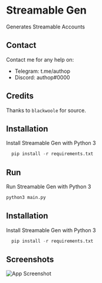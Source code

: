 
# Streamable Gen

Generates Streamable Accounts

## Contact

Contact me for any help on:
 - Telegram: t.me/authop
 - Discord: authop#0000

## Credits
Thanks to `blackwoole` for source.

## Installation

Install Streamable Gen with Python 3

```py
  pip install -r requirements.txt
```
    

## Run

Run Streamable Gen with Python 3

```py
python3 main.py
```
## Installation

Install Streamable Gen with Python 3

```py
  pip install -r requirements.txt
```
    
## Screenshots

![App Screenshot](https://cdn.discordapp.com/attachments/1207282213456977921/1210682012172685352/Screenshot_20240223_211747.jpg?ex=65eb727d&is=65d8fd7d&hm=d038aa71a3054f48c75d8deda5b88217793f8766ee0214c8836ad989cf6c9e2a&)

